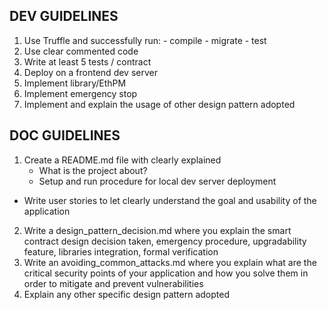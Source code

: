 ## DEV GUIDELINES

1.	Use Truffle and successfully run:
		- compile
		- migrate
		- test
2.	Use clear commented code
3.	Write at least 5 tests / contract
4.	Deploy on a frontend dev server
5.	Implement library/EthPM
6.	Implement emergency stop
7.  Implement and explain the usage of other design pattern adopted

## DOC GUIDELINES

1. Create a README.md file with clearly explained
	- What is the project about?
	- Setup and run procedure for local dev server deployment
  - Write user stories to let clearly understand the goal and usability of the application
2.	Write a design_pattern_decision.md where you explain the smart contract design decision taken, emergency procedure, upgradability feature, libraries integration, formal verification
3.	Write an avoiding_common_attacks.md where you explain what are the critical security points of your application and how you solve them in order to mitigate and prevent vulnerabilities
4.	Explain any other specific design pattern adopted
